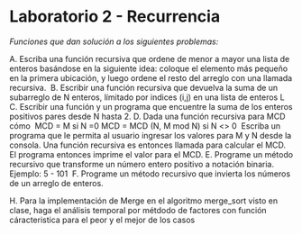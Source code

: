 # Laboratorio 2 - Recurrencia
_Funciones que dan solución a los siguientes problemas:_

A. Escriba una función recursiva que ordene de menor a mayor una lista de enteros basándose en la siguiente idea: coloque el elemento más pequeño en la primera ubicación, y luego ordene el resto del arreglo con una llamada recursiva.
​
B. Escribir una función recursiva que devuelva la suma de un subarreglo de N enteros, límitado por indices (i,j)  en una lista de enteros L
C. Escribir una función y un programa que encuentre la suma de los enteros positivos pares desde N hasta 2.
D. Dada una función recursiva para MCD cómo
​
  MCD = M si N =0
  MCD = MCD (N, M mod N) si N <> 0
​
Escriba un programa que le permita al usuario ingresar los valores para M y N desde la consola. Una función recursiva es entonces llamada para calcular el MCD. El programa entonces imprime el valor para el MCD.
E. Programe un método recursivo que transforme un número entero positivo a notación binaria.
​
  Ejemplo: 5 - 101
​
F. Programe un método recursivo que invierta los números de un arreglo de enteros.

H. Para la implementación de Merge en el algoritmo merge_sort visto en clase, haga el análisis temporal por métdodo de factores con función cáracteristica para el peor y el mejor de los casos
